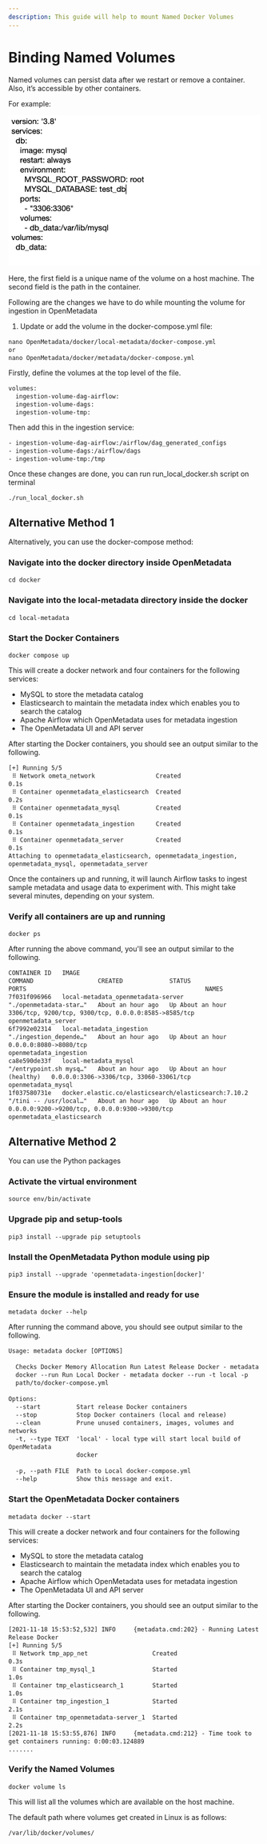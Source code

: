 ```yaml
---
description: This guide will help to mount Named Docker Volumes
---
```


# Binding Named Volumes

Named volumes can persist data after we restart or remove a container. Also, it’s accessible by other containers.

For example:

![](../../.gitbook/assets/example.png)

Here, the first field is a unique name of the volume on a host machine. The second field is the path in the container.

Following are the changes we have to do while mounting the volume for ingestion in OpenMetadata

1. Update or add the volume in the docker-compose.yml file:

```
nano OpenMetadata/docker/local-metadata/docker-compose.yml
or
nano OpenMetadata/docker/metadata/docker-compose.yml
```

Firstly, define the volumes at the top level of the file.

```
volumes:
  ingestion-volume-dag-airflow:
  ingestion-volume-dags:
  ingestion-volume-tmp:
```

Then add this in the ingestion service:

```
- ingestion-volume-dag-airflow:/airflow/dag_generated_configs
- ingestion-volume-dags:/airflow/dags
- ingestion-volume-tmp:/tmp
```

Once these changes are done, you can run run\_local\_docker.sh script on terminal

```
./run_local_docker.sh
```

## Alternative Method 1

Alternatively, you can use the docker-compose method:

### Navigate into the docker directory inside OpenMetadata

```
cd docker
```

### Navigate into the local-metadata directory inside the docker

```
cd local-metadata
```

### Start the Docker Containers

```
docker compose up
```

This will create a docker network and four containers for the following services:

* MySQL to store the metadata catalog
* Elasticsearch to maintain the metadata index which enables you to search the catalog
* Apache Airflow which OpenMetadata uses for metadata ingestion
* The OpenMetadata UI and API server

After starting the Docker containers, you should see an output similar to the following.

```
[+] Running 5/5
 ⠿ Network ometa_network                 Created                                                                                                                                                       0.1s
 ⠿ Container openmetadata_elasticsearch  Created                                                                                                                                                       0.2s
 ⠿ Container openmetadata_mysql          Created                                                                                                                                                       0.1s
 ⠿ Container openmetadata_ingestion      Created                                                                                                                                                       0.1s
 ⠿ Container openmetadata_server         Created                                                                                                                                                       0.1s
Attaching to openmetadata_elasticsearch, openmetadata_ingestion, openmetadata_mysql, openmetadata_server
```

Once the containers up and running, it will launch Airflow tasks to ingest sample metadata and usage data to experiment with. This might take several minutes, depending on your system.

### Verify all containers are up and running

```
docker ps 
```

After running the above command, you'll see an output similar to the following.

```
CONTAINER ID   IMAGE                                                  COMMAND                  CREATED             STATUS                       PORTS                                                  NAMES
7f031f096966   local-metadata_openmetadata-server                     "./openmetadata-star…"   About an hour ago   Up About an hour             3306/tcp, 9200/tcp, 9300/tcp, 0.0.0.0:8585->8585/tcp   openmetadata_server
6f7992e02314   local-metadata_ingestion                               "./ingestion_depende…"   About an hour ago   Up About an hour             0.0.0.0:8080->8080/tcp                                 openmetadata_ingestion
ca8e590de33f   local-metadata_mysql                                   "/entrypoint.sh mysq…"   About an hour ago   Up About an hour (healthy)   0.0.0.0:3306->3306/tcp, 33060-33061/tcp                openmetadata_mysql
1f037580731e   docker.elastic.co/elasticsearch/elasticsearch:7.10.2   "/tini -- /usr/local…"   About an hour ago   Up About an hour             0.0.0.0:9200->9200/tcp, 0.0.0.0:9300->9300/tcp         openmetadata_elasticsearch
```

## Alternative Method 2

You can use the Python packages

### Activate the virtual environment

```
source env/bin/activate
```

### Upgrade pip and setup-tools

```
pip3 install --upgrade pip setuptools
```

### Install the OpenMetadata Python module using pip

```
pip3 install --upgrade 'openmetadata-ingestion[docker]'
```

### Ensure the module is installed and ready for use

```
metadata docker --help
```

After running the command above, you should see output similar to the following.

```
Usage: metadata docker [OPTIONS]

  Checks Docker Memory Allocation Run Latest Release Docker - metadata
  docker --run Run Local Docker - metadata docker --run -t local -p
  path/to/docker-compose.yml

Options:
  --start          Start release Docker containers
  --stop           Stop Docker containers (local and release)
  --clean          Prune unused containers, images, volumes and networks
  -t, --type TEXT  'local' - local type will start local build of OpenMetadata
                   docker

  -p, --path FILE  Path to Local docker-compose.yml
  --help           Show this message and exit.
```

### Start the OpenMetadata Docker containers

```
metadata docker --start
```

This will create a docker network and four containers for the following services:

* MySQL to store the metadata catalog
* Elasticsearch to maintain the metadata index which enables you to search the catalog
* Apache Airflow which OpenMetadata uses for metadata ingestion
* The OpenMetadata UI and API server

After starting the Docker containers, you should see an output similar to the following.

```
[2021-11-18 15:53:52,532] INFO     {metadata.cmd:202} - Running Latest Release Docker
[+] Running 5/5
 ⠿ Network tmp_app_net                  Created                                                                                                                                          0.3s
 ⠿ Container tmp_mysql_1                Started                                                                                                                                          1.0s
 ⠿ Container tmp_elasticsearch_1        Started                                                                                                                                          1.0s
 ⠿ Container tmp_ingestion_1            Started                                                                                                                                          2.1s
 ⠿ Container tmp_openmetadata-server_1  Started                                                                                                                                          2.2s
[2021-11-18 15:53:55,876] INFO     {metadata.cmd:212} - Time took to get containers running: 0:00:03.124889
.......
```

### Verify the Named Volumes

```
docker volume ls
```

This will list all the volumes which are available on the host machine.

The default path where volumes get created in Linux is as follows:

```
/var/lib/docker/volumes/
```
